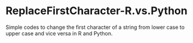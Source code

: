 ReplaceFirstCharacter-R.vs.Python
===================================
Simple codes to change the first character of a string from lower case to upper 
case and vice versa in R and Python.  